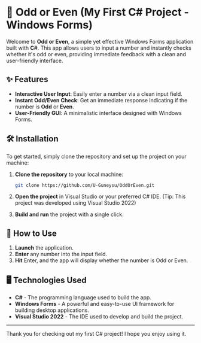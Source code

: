 # 🎉 Odd or Even (My First C# Project - Windows Forms)

Welcome to **Odd or Even**, a simple yet effective Windows Forms application built with **C#**. This app allows users to input a number and instantly checks whether it's odd or even, providing immediate feedback with a clean and user-friendly interface.

## ✨ Features

- **Interactive User Input**: Easily enter a number via a clean input field.
- **Instant Odd/Even Check**: Get an immediate response indicating if the number is **Odd** or **Even**.
- **User-Friendly GUI**: A minimalistic interface designed with Windows Forms.

## 🛠 Installation

To get started, simply clone the repository and set up the project on your machine:

1. **Clone the repository** to your local machine:
   ```bash
   git clone https://github.com/U-Guneysu/OddOrEven.git
   ```

2. **Open the project** in Visual Studio or your preferred C# IDE. (Tip: This project was developed using Visual Studio 2022)

3. **Build and run** the project with a single click.

## 🚀 How to Use

1. **Launch** the application.
2. **Enter** any number into the input field.
3. **Hit** Enter, and the app will display whether the number is Odd or Even.

## 🖥 Technologies Used

- **C#** - The programming language used to build the app.
- **Windows Forms** - A powerful and easy-to-use UI framework for building desktop applications.
- **Visual Studio 2022** - The IDE used to develop and build the project.

---

Thank you for checking out my first C# project! I hope you enjoy using it. 

